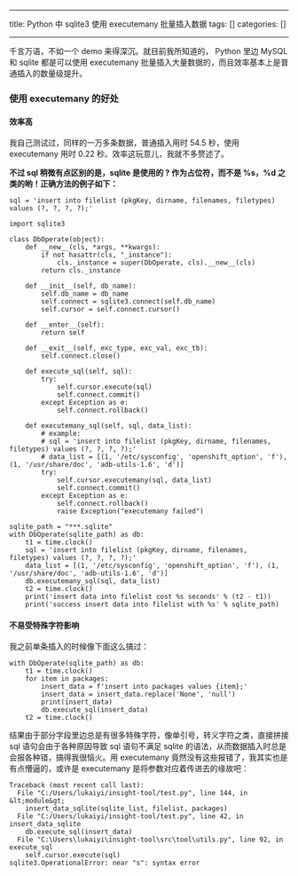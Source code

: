 
--- 
title:  Python 中 sqlite3 使用 executemany 批量插入数据 
tags: []
categories: [] 

---
千言万语，不如一个 demo 来得深沉。就目前我所知道的， Python 里边 MySQL 和 sqlite 都是可以使用 executemany 批量插入大量数据的，而且效率基本上是普通插入的数量级提升。

### 使用 executemany 的好处

#### 效率高

我自己测试过，同样的一万多条数据，普通插入用时 54.5 秒，使用 executemany 用时 0.22 秒。效率这玩意儿，我就不多赘述了。

**不过 sql 稍微有点区别的是，sqlite 是使用的 ? 作为占位符，而不是 %s，%d 之类的哟！正确方法的例子如下：**

```
sql = 'insert into filelist (pkgKey, dirname, filenames, filetypes) values (?, ?, ?, ?);'
```

```
import sqlite3

class DbOperate(object):
    def __new__(cls, *args, **kwargs):
        if not hasattr(cls, "_instance"):
            cls._instance = super(DbOperate, cls).__new__(cls)
        return cls._instance

    def __init__(self, db_name):
        self.db_name = db_name
        self.connect = sqlite3.connect(self.db_name)
        self.cursor = self.connect.cursor()

    def __enter__(self):
        return self

    def __exit__(self, exc_type, exc_val, exc_tb):
        self.connect.close()

    def execute_sql(self, sql):
        try:
            self.cursor.execute(sql)
            self.connect.commit()
        except Exception as e:
            self.connect.rollback()

    def executemany_sql(self, sql, data_list):
        # example:
        # sql = 'insert into filelist (pkgKey, dirname, filenames, filetypes) values (?, ?, ?, ?);'
        # data_list = [(1, '/etc/sysconfig', 'openshift_option', 'f'), (1, '/usr/share/doc', 'adb-utils-1.6', 'd')]
        try:
            self.cursor.executemany(sql, data_list)
            self.connect.commit()
        except Exception as e:
            self.connect.rollback()
            raise Exception("executemany failed")

sqlite_path = "***.sqlite"
with DbOperate(sqlite_path) as db:
    t1 = time.clock()
    sql = 'insert into filelist (pkgKey, dirname, filenames, filetypes) values (?, ?, ?, ?);'
    data_list = [(1, '/etc/sysconfig', 'openshift_option', 'f'), (1, '/usr/share/doc', 'adb-utils-1.6', 'd')]
    db.executemany_sql(sql, data_list)
    t2 = time.clock()
    print('insert data into filelist cost %s seconds' % (t2 - t1))
    print('success insert data into filelist with %s' % sqlite_path)
```

#### 不易受特殊字符影响

我之前单条插入的时候像下面这么搞过：

```
with DbOperate(sqlite_path) as db:
    t1 = time.clock()
    for item in packages:
        insert_data = f'insert into packages values {item};'
        insert_data = insert_data.replace('None', 'null')
        print(insert_data)
        db.execute_sql(insert_data)
    t2 = time.clock()
```

结果由于部分字段里边总是有很多特殊字符，像单引号，转义字符之类，直接拼接 sql 语句会由于各种原因导致 sql 语句不满足 sqlite 的语法，从而数据插入时总是会报各种错，搞得我很恼火。用 executemany 竟然没有这些报错了，我其实也是有点懵逼的，或许是 executemany 是将参数对应着传进去的缘故吧：

```
Traceback (most recent call last):
  File "C:/Users/lukaiyi/insight-tool/test.py", line 144, in &lt;module&gt;
    insert_data_sqlite(sqlite_list, filelist, packages)
  File "C:/Users/lukaiyi/insight-tool/test.py", line 42, in insert_data_sqlite
    db.execute_sql(insert_data)
  File "C:\Users\lukaiyi\insight-tool\src\tool\utils.py", line 92, in execute_sql
    self.cursor.execute(sql)
sqlite3.OperationalError: near "s": syntax error
```

 
